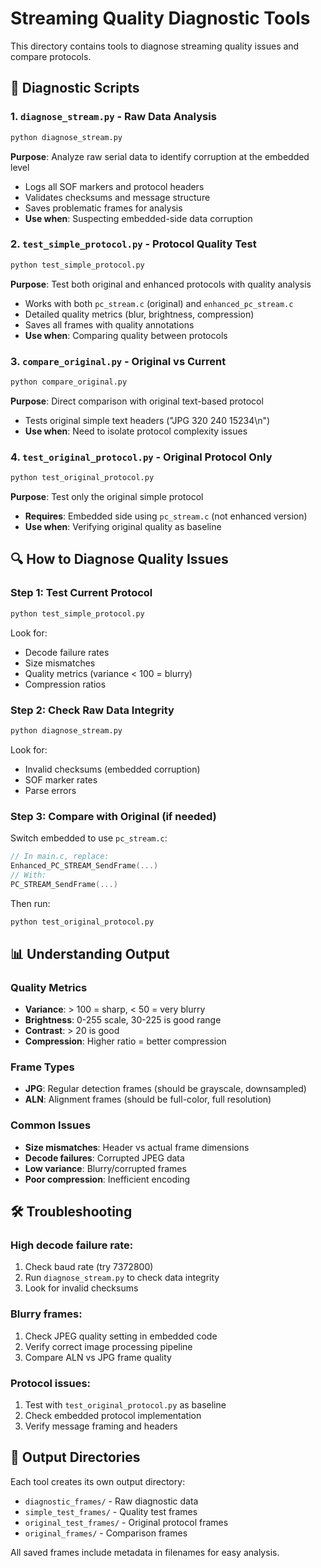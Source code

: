 # Streaming Quality Diagnostic Tools

This directory contains tools to diagnose streaming quality issues and compare protocols.

## 🔧 Diagnostic Scripts

### 1. `diagnose_stream.py` - Raw Data Analysis
```bash
python diagnose_stream.py
```
**Purpose**: Analyze raw serial data to identify corruption at the embedded level
- Logs all SOF markers and protocol headers  
- Validates checksums and message structure
- Saves problematic frames for analysis
- **Use when**: Suspecting embedded-side data corruption

### 2. `test_simple_protocol.py` - Protocol Quality Test  
```bash
python test_simple_protocol.py
```
**Purpose**: Test both original and enhanced protocols with quality analysis
- Works with both `pc_stream.c` (original) and `enhanced_pc_stream.c` 
- Detailed quality metrics (blur, brightness, compression)
- Saves all frames with quality annotations
- **Use when**: Comparing quality between protocols

### 3. `compare_original.py` - Original vs Current
```bash
python compare_original.py  
```
**Purpose**: Direct comparison with original text-based protocol
- Tests original simple text headers ("JPG 320 240 15234\\n")
- **Use when**: Need to isolate protocol complexity issues

### 4. `test_original_protocol.py` - Original Protocol Only
```bash
python test_original_protocol.py
```
**Purpose**: Test only the original simple protocol
- **Requires**: Embedded side using `pc_stream.c` (not enhanced version)
- **Use when**: Verifying original quality as baseline

## 🔍 How to Diagnose Quality Issues

### Step 1: Test Current Protocol
```bash
python test_simple_protocol.py
```
Look for:
- Decode failure rates 
- Size mismatches
- Quality metrics (variance < 100 = blurry)
- Compression ratios

### Step 2: Check Raw Data Integrity  
```bash
python diagnose_stream.py
```
Look for:
- Invalid checksums (embedded corruption)
- SOF marker rates
- Parse errors

### Step 3: Compare with Original (if needed)
Switch embedded to use `pc_stream.c`:
```c
// In main.c, replace:
Enhanced_PC_STREAM_SendFrame(...)
// With:
PC_STREAM_SendFrame(...)
```
Then run:
```bash
python test_original_protocol.py
```

## 📊 Understanding Output

### Quality Metrics
- **Variance**: > 100 = sharp, < 50 = very blurry
- **Brightness**: 0-255 scale, 30-225 is good range  
- **Contrast**: > 20 is good
- **Compression**: Higher ratio = better compression

### Frame Types
- **JPG**: Regular detection frames (should be grayscale, downsampled)
- **ALN**: Alignment frames (should be full-color, full resolution)

### Common Issues
- **Size mismatches**: Header vs actual frame dimensions
- **Decode failures**: Corrupted JPEG data
- **Low variance**: Blurry/corrupted frames
- **Poor compression**: Inefficient encoding

## 🛠 Troubleshooting

### High decode failure rate:
1. Check baud rate (try 7372800)
2. Run `diagnose_stream.py` to check data integrity
3. Look for invalid checksums

### Blurry frames:  
1. Check JPEG quality setting in embedded code
2. Verify correct image processing pipeline
3. Compare ALN vs JPG frame quality

### Protocol issues:
1. Test with `test_original_protocol.py` as baseline
2. Check embedded protocol implementation
3. Verify message framing and headers

## 📁 Output Directories

Each tool creates its own output directory:
- `diagnostic_frames/` - Raw diagnostic data
- `simple_test_frames/` - Quality test frames  
- `original_test_frames/` - Original protocol frames
- `original_frames/` - Comparison frames

All saved frames include metadata in filenames for easy analysis.